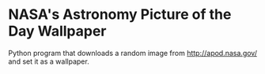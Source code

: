# NASA's Astronomy Picture of the Day Wallpaper
Python program that downloads a random image from http://apod.nasa.gov/ and set it as a wallpaper.
